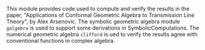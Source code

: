 This module provides code used to compute and verify the results in the paper, "Applications of Conformal Geometric Algebra to Transmission Line Theory", by Alex Arsenovic. The  symbolic geometric algebra module  `galgebra` is used to support some derivations in SymbolicComputations. The numerical geometric algebra `clifford` is ued to  verify  the results agree with conventional functions in complex algebra. 
